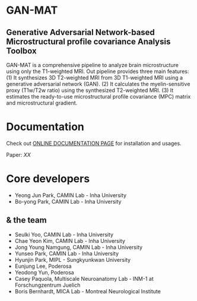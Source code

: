 # GAN-MAT
## Generative Adversarial Network-based Microstructural profile covariance Analysis Toolbox

GAN-MAT is a comprehensive pipeline to analyze brain microstructure using only the T1-weighted MRI. Out pipeline provides three main features: (1) It synthesizes 3D T2-weighted MRI from 3D T1-weighted MRI using a generative adversarial network (GAN). (2) It calculates the myelin-sensitive proxy (T1w/T2w ratio) using the synthesized T2-weighted MRI. (3) It estimates the ready-to-use microstructural profile covariance (MPC) matrix and microstructural gradient.

# Documentation
Check out [ONLINE DOCUMENTATION PAGE](https://camin-neuro.github.io/GAN-MAT/build/html/index.html) for installation and usages.

Paper: *XX*

# Core developers
* Yeong Jun Park, CAMIN Lab - Inha University
* Bo-yong Park, CAMIN Lab - Inha University
## & the team
* Seulki Yoo, CAMIN Lab - Inha University
* Chae Yeon Kim, CAMIN Lab - Inha University
* Jong Young Namgung, CAMIN Lab - Inha University
* Yunseo Park, CAMIN Lab - Inha University
* Hyunjin Park, MIPL - Sungkyunkwan University
* Eunjung Lee, Poderosa
* Yeodong Yun, Poderosa
* Casey Paquola, Multiscale Neuroanatomy Lab - INM-1 at Forschungzentrum Juelich
* Boris Bernhardt, MICA Lab - Montreal Neurological Institute

